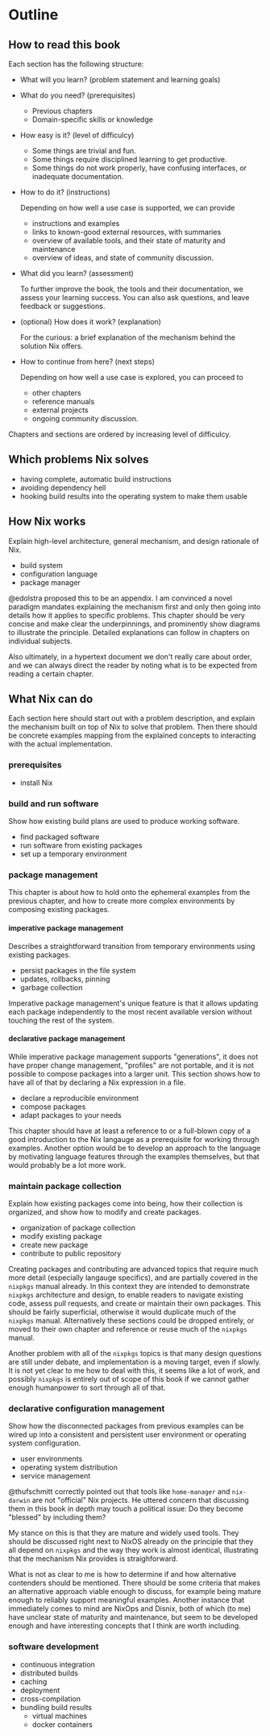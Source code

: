 # Outline

## How to read this book

Each section has the following structure:

- What will you learn? (problem statement and learning goals)
- What do you need? (prerequisites)
  - Previous chapters
  - Domain-specific skills or knowledge
- How easy is it? (level of difficulcy)
  - Some things are trivial and fun.
  - Some things require disciplined learning to get productive.
  - Some things do not work properly, have confusing interfaces, or inadequate documentation.

- How to do it? (instructions)

  Depending on how well a use case is supported, we can provide
  - instructions and examples
  - links to known-good external resources, with summaries
  - overview of available tools, and their state of maturity and maintenance
  - overview of ideas, and state of community discussion.

- What did you learn? (assessment)

  To further improve the book, the tools and their documentation, we assess your learning success.
  You can also ask questions, and leave feedback or suggestions.

- (optional) How does it work? (explanation)

  For the curious: a brief explanation of the mechanism behind the solution Nix offers.

- How to continue from here? (next steps)

  Depending on how well a use case is explored, you can proceed to
  - other chapters
  - reference manuals
  - external projects
  - ongoing community discussion.

Chapters and sections are ordered by increasing level of difficulcy.


## Which problems Nix solves

- having complete, automatic build instructions
- avoiding dependency hell
- hooking build results into the operating system to make them usable

## How Nix works

Explain high-level architecture, general mechanism, and design rationale of Nix.

- build system
- configuration language
- package manager

@edolstra proposed this to be an appendix. I am convinced a novel paradigm mandates explaining the mechanism first and only then going into details how it applies to specific problems. This chapter should be very concise and make clear the underpinnings, and prominently show diagrams to illustrate the principle. Detailed explanations can follow in chapters on individual subjects.

Also ultimately, in a hypertext document we don't really care about order, and we can always direct the reader by noting what is to be expected from reading a certain chapter.

## What Nix can do

Each section here should start out with a problem description, and explain the mechanism built on top of Nix to solve that problem. Then there should be concrete examples mapping from the explained concepts to interacting with the actual implementation.

### prerequisites

- install Nix

### build and run software

Show how existing build plans are used to produce working software.

- find packaged software
- run software from existing packages
- set up a temporary environment

### package management

This chapter is about how to hold onto the ephemeral examples from the previous chapter, and how to create more complex environments by composing existing packages.

#### imperative package management

Describes a straightforward transition from temporary environments using existing packages.

- persist packages in the file system
- updates, rollbacks, pinning
- garbage collection

Imperative package management's unique feature is that it allows updating each package independently to the most recent available version without touching the rest of the system.

#### declarative package management

While imperative package management supports "generations", it does not have proper change management, "profiles" are not portable, and it is not possible to compose packages into a larger unit.
This section shows how to have all of that by declaring a Nix expression in a file.

- declare a reproducible environment
- compose packages
- adapt packages to your needs

This chapter should have at least a reference to or a full-blown copy of a good introduction to the Nix langauge as a prerequisite for working through examples.
Another option would be to develop an approach to the language by motivating language features through the examples themselves, but that would probably be a lot more work.

### maintain package collection

Explain how existing packages come into being, how their collection is organized, and show how to modify and create packages.

- organization of package collection
- modify existing package
- create new package
- contribute to public repository

Creating packages and contributing are advanced topics that require much more detail (especially langauge specifics), and are partially covered in the `nixpkgs` manual already.
In this context they are intended to demonstrate `nixpkgs` architecture and design, to enable readers to navigate existing code, assess pull requests, and create or maintain their own packages.
This should be fairly superficial, otherwise it would duplicate much of the `nixpkgs` manual.
Alternatively these sections could be dropped entirely, or moved to their own chapter and reference or reuse much of the `nixpkgs` manual.

Another problem with all of the `nixpkgs` topics is that many design questions are still under debate, and implementation is a moving target, even if slowly.
It is not yet clear to me how to deal with this, it seems like a lot of work, and possibly `nixpkgs` is entirely out of scope of this book if we cannot gather enough humanpower to sort through all of that.

### declarative configuration management

Show how the disconnected packages from previous examples can be wired up into a consistent and persistent user environment or operating system configuration.

- user environments
- operating system distribution
- service management

@thufschmitt correctly pointed out that tools like `home-manager` and `nix-darwin` are not "official" Nix projects. He uttered concern that discussing them in this book in depth may touch a political issue: Do they become "blessed" by including them?

My stance on this is that they are mature and widely used tools. They should be discussed right next to NixOS already on the principle that they all depend on `nixpkgs` and the way they work is almost identical, illustrating that the mechanism Nix provides is straighforward.

What is not as clear to me is how to determine if and how alternative contenders should be mentioned. There should be some criteria that makes an alternative approach viable enough to discuss, for example being mature enough to reliably support meaningful examples. Another instance that immediately comes to mind are NixOps and Disnix, both of which (to me) have unclear state of maturity and maintenance, but seem to be developed enough and have interesting concepts that I think are worth including.

### software development

- continuous integration
- distributed builds
- caching
- deployment
- cross-compilation
- bundling build results
    - virtual machines
    - docker containers

